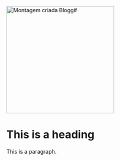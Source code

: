 
<html>
<head>

  <a href="https://pt.bloggif.com/" title="Photo Editing"><img src="https://data.bloggif.com/distant/user/store/a/e/d/7/ab1a348014a9347de7f0e1bb2b0e7dea.gif" alt="Montagem criada Bloggif" width="281" height="281" /></a>


</head>
<body>

<h1>This is a heading</h1>
<p>This is a paragraph.</p>

</body>
</html>
